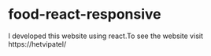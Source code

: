 # food-react-responsive
I developed this website using react.To see the website visit https://hetvipatel/
